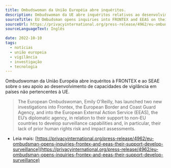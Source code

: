 ```yaml
---
title: Ombudswoman da União Européia abre inquéritos.
description: Ombudswoman da UE abre inquéritos relativos ao desenvolvimento de capacidades de vigilância em países não pertencentes à UE.
sourceTitle: EU Ombudsman opens inquiries into FRONTEX and EEAS on their support to develop surveillance capabilities in non-EU countries
sourceUrl: https://privacyinternational.org/press-release/4962/eu-ombudsman-opens-inquiries-frontex-and-eeas-their-support-develop-surveillance
sourceLanguageText: Inglês

date: 2022-10-10
tags: 
  - notícias
  - união europeia
  - vigilância
  - investigação
  - tecnologia
---
```


Ombudswoman da União Européia abre inquéritos à FRONTEX e ao SEAE sobre o seu apoio ao desenvolvimento de capacidades de vigilância em países não pertencentes à UE.

>The European Ombudswoman, Emily O’Reilly, has launched two new investigations into Frontex, the European Border and Coast Guard Agency, and into the European External Action Service (EEAS), the EU’s diplomatic agency, in relation to their support to non-EU countries to develop surveillance capabilities and, in particular, their lack of prior human rights risk and impact assessments.

* Leia mais: [https://privacyinternational.org/press-release/4962/eu-ombudsman-opens-inquiries-frontex-and-eeas-their-support-develop-surveillance](https://privacyinternational.org/press-release/4962/eu-ombudsman-opens-inquiries-frontex-and-eeas-their-support-develop-surveillance)

